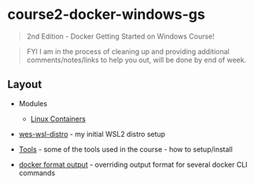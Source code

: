 # course2-docker-windows-gs

> 2nd Edition - Docker Getting Started on Windows Course!

> FYI I am in the process of cleaning up and providing additional comments/notes/links to help you out, will be done by end of week.

## Layout

- Modules
  - [Linux Containers](./linux-containers/README.md)

- [wes-wsl-distro](./wes-wsl-distro) - my initial WSL2 distro setup
- [Tools](./TOOLS.md) - some of the tools used in the course - how to setup/install
- [docker format output](./docker.format.md) - overriding output format for several docker CLI commands
